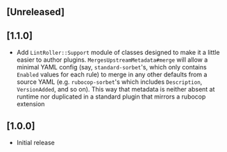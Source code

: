 ## [Unreleased]

## [1.1.0]

- Add `LintRoller::Support` module of classes designed to make it a little
easier to author plugins. `MergesUpstreamMetadata#merge` will allow a minimal
YAML config (say, `standard-sorbet`'s, which only contains `Enabled` values for
each rule) to merge in any other defaults from a source YAML (e.g.
`rubocop-sorbet`'s which includes `Description`, `VersionAdded`, and so on).
This way that metadata is neither absent at runtime nor duplicated in a standard
plugin that mirrors a rubocop extension

## [1.0.0]

- Initial release
